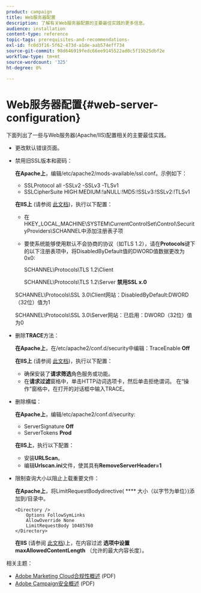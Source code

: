 ```yaml
---
product: campaign
title: Web服务器配置
description: 了解有关Web服务器配置的主要最佳实践的更多信息。
audience: installation
content-type: reference
topic-tags: prerequisites-and-recommendations-
exl-id: fc0d3f16-5f62-473d-a1de-aab574eff734
source-git-commit: 98d646919fedc66ee9145522ad0c5f15b25dbf2e
workflow-type: tm+mt
source-wordcount: '325'
ht-degree: 0%

---
```


# Web服务器配置{#web-server-configuration}

下面列出了一些与Web服务器(Apache/IIS)配置相关的主要最佳实践。

* 更改默认错误页面。

* 禁用旧SSL版本和密码：

   **在Apache上**，编辑/etc/apache2/mods-available/ssl.conf。示例如下：

   * SSLProtocol all -SSLv2 -SSLv3 -TLSv1
   * SSLCipherSuite HIGH:MEDIUM:!aNULL:!MD5:!SSLv3:!SSLv2:!TLSv1

   **在IIS上** (请参阅 [此文档](https://support.microsoft.com/en-us/kb/245030))，执行以下配置：

   * 在HKEY_LOCAL_MACHINE\SYSTEM\CurrentControlSet\Control\SecurityProviders\SCHANNEL中添加注册表子项
   * 要使系统能够使用默认不会协商的协议（如TLS 1.2），请在&#x200B;**Protocols**&#x200B;键下的以下注册表项中，将DisabledByDefault值的DWORD值数据更改为0x0:

      SCHANNEL\Protocols\TLS 1.2\Client

      SCHANNEL\Protocols\TLS 1.2\Server
   **禁用SSL x.0**

   SCHANNEL\Protocols\SSL 3.0\Client网站：DisabledByDefault:DWORD（32位）值为1

   SCHANNEL\Protocols\SSL 3.0\Server网站：已启用：DWORD（32位）值为0

* 删除&#x200B;**TRACE**&#x200B;方法：

   **在Apache上**，在/etc/apache2/conf.d/security中编辑：TraceEnable  **Off**

   **在IIS上** (请参阅 [此文档](https://www.iis.net/configreference/system.webserver/security/requestfiltering/verbs))，执行以下配置：

   * 确保安装了&#x200B;**请求筛选**&#x200B;角色服务或功能。
   * 在&#x200B;**请求过滤**&#x200B;窗格中，单击HTTP动词选项卡，然后单击拒绝谓词。 在“操作”窗格中，在打开的对话框中输入TRACE。

* 删除横幅：

   **在Apache上**，编辑/etc/apache2/conf.d/security:

   * ServerSignature **Off**
   * ServerTokens **Prod**

   **在IIS上**，执行以下配置：

   * 安装&#x200B;**URLScan**。
   * 编辑&#x200B;**Urlscan.ini**&#x200B;文件，使其具有&#x200B;**RemoveServerHeader=1**


* 限制查询大小以阻止上载重要文件：

   **在Apache上**，将LimitRequestBodydirective( **** 大小（以字节为单位）)添加到/目录中。

   ```
   <Directory />
       Options FollowSymLinks
       AllowOverride None
       LimitRequestBody 10485760
   </Directory>
   ```

   **在IIS** (请参阅 [此文档](http://www.iis.net/configreference/system.webserver/security/requestfiltering/requestlimits))上，在内容过滤 **选项中设置maxAllowedContentLength** （允许的最大内容长度）。

相关主题：

* [Adobe Marketing Cloud合规性概述](https://marketing.adobe.com/resources/help/en_US/xref/Adobe-Marketing-Cloud-Privacy-and-Security-Overview.pdf) (PDF)
* [Adobe Campaign安全概述](https://wwwimages.adobe.com/content/dam/acom/en/marketing-cloud/campaign/pdfs/54658.en.campaign.wp.adb-security.pdf) (PDF)
